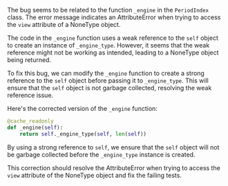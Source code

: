 The bug seems to be related to the function `_engine` in the `PeriodIndex` class. The error message indicates an AttributeError when trying to access the `view` attribute of a NoneType object.

The code in the `_engine` function uses a weak reference to the `self` object to create an instance of `_engine_type`. However, it seems that the weak reference might not be working as intended, leading to a NoneType object being returned.

To fix this bug, we can modify the `_engine` function to create a strong reference to the `self` object before passing it to `_engine_type`. This will ensure that the `self` object is not garbage collected, resolving the weak reference issue.

Here's the corrected version of the `_engine` function:

```python
@cache_readonly
def _engine(self):
    return self._engine_type(self, len(self))
```

By using a strong reference to `self`, we ensure that the `self` object will not be garbage collected before the `_engine_type` instance is created.

This correction should resolve the AttributeError when trying to access the `view` attribute of the NoneType object and fix the failing tests.